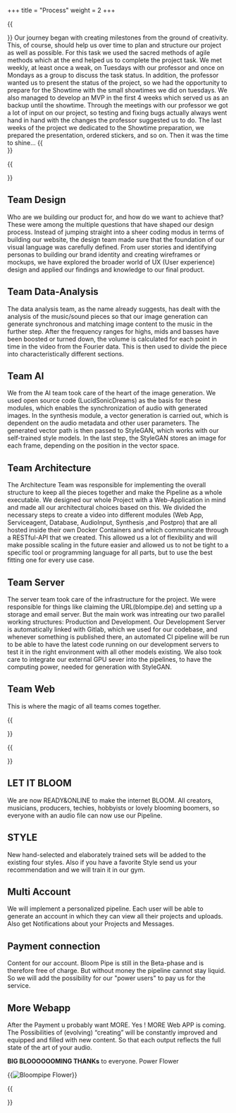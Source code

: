+++
title = "Process"
weight = 2
+++


{{<section title="The Process">}}
Our journey began with creating milestones from the ground of creativity. This, of course, should help us over time to plan and structure our project as well as possible. For this task we used the sacred methods of agile methods which at the end helped us to complete the project task. We met weekly, at least once a weak, on Tuesdays with our professor and once on Mondays as a group to discuss the task status. In addition, the professor wanted us to present the status of the project, so we had the opportunity to prepare for the Showtime with the small showtimes we did on tuesdays. We also managed to develop an MVP in the first 4 weeks which served us as an backup until the showtime. Through the meetings with our professor we got a lot of input on our project, so testing and fixing bugs actually always went hand in hand with the changes the professor suggested us to do. The last weeks of the project we dedicated to the Showtime preparation, we prepared the presentation, ordered stickers, and so on. Then it was the time to shine...
{{</section>}}

{{<section title="Teams">}}

## Team Design
Who are we building our product for, and how do we want to achieve that? These were among the multiple questions that have shaped our design process. Instead of jumping straight into a sheer coding modus in terms of building our website, the design team made sure that the foundation of our visual language was carefully defined. From user stories and identifying personas to building our brand identity and creating wireframes or mockups, we have explored the broader world of UX (User experience) design and applied our findings and knowledge to our final product.

## Team Data-Analysis
The data analysis team, as the name already suggests, has dealt with the analysis of the music/sound pieces so that our image generation can generate synchronous and matching image content to the music in the further step. After the frequency ranges for highs, mids and basses have been boosted or turned down, the volume is calculated for each point in time in the video from the Fourier data. This is then used to divide the piece into characteristically different sections.

## Team AI
We from the AI team took care of the heart of the image generation. We used open source code (LucidSonicDreams) as the basis for these modules, which enables the synchronization of audio with generated images. In the synthesis module, a vector generation is carried out, which is dependent on the audio metadata and other user parameters. The generated vector path is then passed to StyleGAN, which works with our self-trained style models. In the last step, the StyleGAN stores an image for each frame, depending on the position in the vector space.

## Team Architecture
The Architecture Team was responsible for implementing the overall structure to keep all the pieces together and make the Pipeline as a whole executable. We designed our whole Project with a Web-Application in mind and made all our architectural choices based on this. We divided the necessary steps to create a video into different modules (Web App, Serviceagent, Database, AudioInput, Synthesis ,and Postpro) that are all hosted inside their own Docker Containers and which communicate through a RESTful-API that we created. This allowed us a lot of flexibility and will make possible scaling in the future easier and allowed us to not be tight to a specific tool or programming language for all parts, but to use the best fitting one for every use case.

## Team Server
The server team took care of the infrastructure for the project. We were responsible for things like claiming the URL(blompipe.de) and setting up a storage and email server. But the main work was intreating our two parallel working structures: Production and Development. Our Development Server is automatically linked with Gitlab, which we used for our codebase, and whenever something is published there, an automated CI pipeline will be run to be able to have the latest code running on our development servers to test it in the right environment with all other models existing. We also took care to integrate our external GPU sever into the pipelines, to have the computing power, needed for generation with StyleGAN.

## Team Web
This is where the magic of all teams comes together.

{{</section>}}


{{<section title="Future">}}

## LET IT BLOOM
We are now READY&ONLINE to make the internet BLOOM. All creators, musicians, producers, techies, hobbyists or lovely blooming boomers, so everyone with an audio file can now use our Pipeline.

## STYLE
New hand-selected and elaborately trained sets will be added to the existing four styles. Also if you have a favorite Style send us your recommendation and we will train it in our gym.

## Multi Account
We will implement a personalized pipeline. Each user will be able to generate an account in which they can view all their projects and uploads. Also get Notifications about your Projects and Messages.

## Payment connection
Content for our account. Bloom Pipe is still in the Beta-phase and is therefore free of charge. But without money the pipeline cannot stay liquid. So we will add the possibility for our "power users" to pay us for the service.

## More Webapp
After the Payment u probably want MORE. Yes ! MORE Web APP is coming. The Possibilities of (evolving) “creating” will be constantly improved and equipped and filled with new content. So that each output reflects the full state of the art of your audio.

**BIG BLOOOOOOMING THANKs** to everyone.  Power Flower

{{<image src="BP_Futur.jpg" alt="Bloompipe Flower" caption="Rendering by Max Blank">}}

{{</section>}}
